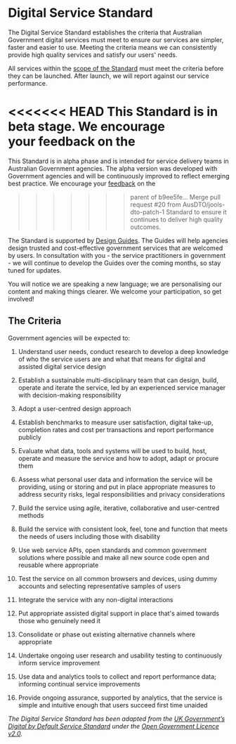 Digital Service Standard
========================

The Digital Service Standard establishes the criteria that Australian
Government digital services must meet to ensure our services are
simpler, faster and easier to use. Meeting the criteria means we can
consistently provide high quality services and satisfy our users' needs.

All services within the [scope of the
Standard](http://www.dto.gov.au/standard/scope-digital-service-standard) must meet the
criteria before they can be launched. After launch, we will report
against our service performance.

<<<<<<< HEAD
This Standard is in beta stage. We encourage
your feedback on the
=======
This Standard is in alpha phase and is intended for service delivery
teams in Australian Government agencies. The alpha version was developed
with Government agencies and will be continuously improved to reflect
emerging best practice. We encourage
your [feedback](http://www.dto.gov.au/feedback-design-guidance?url_from=standardpage) on the
>>>>>>> parent of b9ee5fe... Merge pull request #20 from AusDTO/jools-dto-patch-1
Standard to ensure it continues to deliver high quality outcomes.

The Standard is supported by [Design Guides](http://www.dto.gov.au/design-guides). The Guides
will help agencies design trusted and cost-effective government services
that are welcomed by users. In consultation with you - the service
practitioners in government - we will continue to develop the Guides
over the coming months, so stay tuned for updates.

You will notice we are speaking a new language; we are personalising our
content and making things clearer. We welcome your participation, so get
involved!  

The Criteria
------------

Government agencies will be expected to:

1.  Understand user needs, conduct research to develop a deep knowledge
    of who the service users are and what that means for digital and
    assisted digital service design​

2.  Establish a sustainable multi-disciplinary team that can design,
    build, operate and iterate the service, led by an experienced
    service manager with decision-making responsibility

3.  Adopt a user-centred design approach​

4.  Establish benchmarks to measure user satisfaction, digital take-up,
    completion rates and cost per transactions and report performance
    publicly​

5.  Evaluate what data, tools and systems will be used to build, host,
    operate and measure the service and how to adopt, adapt or procure
    them

6.  Assess what personal user data and information the service will be
    providing, using or storing and put in place appropriate measures to
    address security risks, legal responsibilities and privacy
    considerations​

7.  Build the service using agile, iterative, collaborative and user-centred methods

8.  Build the service with consistent look, feel, tone and function that
    meets the needs of users including those with disability

9.  Use web service APIs, open standards and common government solutions
    where possible and make all new source code open and reusable where
    appropriate

10. Test the service on all common browsers and devices, using dummy
    accounts and selecting representative samples of users

11. Integrate the service with any non-digital interactions​

12. Put appropriate assisted digital support in place that's aimed
    towards those who genuinely need it

13. Consolidate or phase out existing alternative channels where
    appropriate​

14. Undertake ongoing user research and usability testing to
    continuously inform service improvement​

15. Use data and analytics tools to collect and report performance data;
    informing continual service improvements​

16. Provide ongoing assurance, supported by analytics, that the service
    is simple and intuitive enough that users succeed first time
    unaided​

*The Digital Service Standard has been adapted from the [UK Government’s
Digital by Default Service
Standard](https://www.gov.uk/service-manual/digital-by-default-26-points) under
the [Open Government Licence
v2.0](http://www.nationalarchives.gov.uk/doc/open-government-licence/version/2/).*
